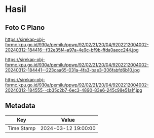 # Hasil

## Foto C Plano

https://sirekap-obj-formc.kpu.go.id/930a/pemilu/ppwp/92/02/21/20/04/9202212004002-20240312-184416--f32e35f4-a97a-4e9c-bf9b-ffda0aecc244.jpg

https://sirekap-obj-formc.kpu.go.id/930a/pemilu/ppwp/92/02/21/20/04/9202212004002-20240312-184441--223caa65-031a-4fa3-bae3-306fabfd6b10.jpg

https://sirekap-obj-formc.kpu.go.id/930a/pemilu/ppwp/92/02/21/20/04/9202212004002-20240312-184555--cb35c2b7-6ec3-4890-83e6-245c98e51a1f.jpg


## Metadata

| Key        | Value               |
| ---------- | ------------------- |
| Time Stamp | 2024-03-12 19:00:00 |



